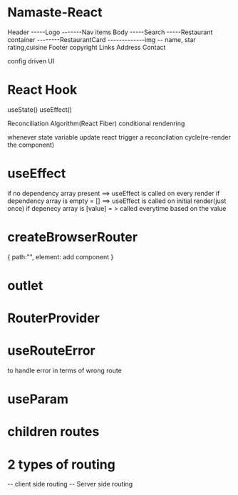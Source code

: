 # Namaste-React

Header
-----Logo
-------Nav items
Body
-----Search
-----Restaurant container
--------RestaurantCard
-------------img
-- name, star rating,cuisine
Footer
copyright
Links
Address
Contact

config driven UI

# React Hook

useState()
useEffect()

Reconciliation Algorithm(React Fiber)
conditional rendenring

whenever state variable update react trigger a reconcilation cycle(re-render the component)

# useEffect

if no dependency array present ==> useEffect is called on every render
if dependency array is empty = [] ==> useEffect is called on initial render(just once)
if depenecy array is [value] = > called everytime based on the value

# createBrowserRouter

{
path:"",
element: add component
}

# outlet

# RouterProvider

# useRouteError

to handle error in terms of wrong route

# useParam

# children routes

# 2 types of routing

-- client side routing
-- Server side routing
